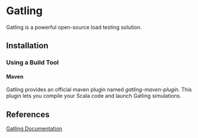 # Gatling

Gatling is a powerful open-source load testing solution.

## Installation

### Using a Build Tool

#### Maven

Gatling provides an official maven plugin named *gatling-maven-plugin*.
This plugin lets you compile your Scala code and launch Gatling simulations.

## References

[Gatling Documentation](https://gatling.io/docs/current/)

